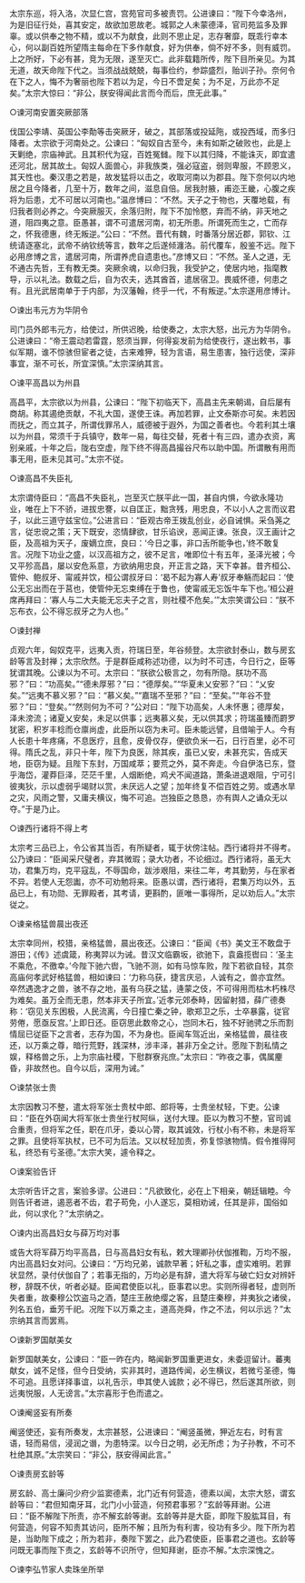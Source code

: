 <!-- { "loadSidebar": true } -->
太宗东巡，将入洛，次显仁宫，宫苑官司多被责罚。公进谏曰：“陛下今幸洛州，为是旧征行处，喜其安定，故欲加恩故老。城郭之人未蒙德泽，官司苑监多及罪辜。或以供奉之物不精，或以不为献食，此则不思止足，志存奢靡，既乖行幸本心，何以副百姓所望隋主每命在下多作献食，好为供奉，倘不好不多，则有威罚。上之所好，下必有甚，竞为无限，遂至灭亡。此非载籍所传，陛下目所亲见。为其无道，故天命陛下代之。当须战战兢兢，每事俭约，参踪盛烈，贻训子孙。奈何令在下之人，悔不为奢丽也陛下若以为足，今日不啻足矣；为不足，万此亦不足矣。”太宗大惊曰：“非公，朕安得闻此言而今而后，庶无此事。”

○谏河南安置突厥部落

伐国公李靖、英国公李勣等击突厥牙，破之，其部落或投延陁，或投西域，而多归降者。太宗欲于河南处之。公谏曰：“匈奴自古至今，未有如斯之破败也，此是上天剿绝，宗庙神武。且其积代为寇，百姓冤雠。陛下以其归降，不能诛灭，即宜遣还河北，居其故土。匈奴人面兽心，非我族类，强必寇盗，弱则卑服，不顾恩义，其天性也。秦汉患之若是，故发猛将以击之，收取河南以为郡县。陛下奈何以内地居之且今降者，几至十万，数年之间，滋息自倍。居我肘腋，甫迩王畿，心腹之疾将为后患，尤不可居以河南也。”温彦博曰：“不然。天子之于物也，天覆地载，有归我者则必养之。今突厥服灭，余落归附，陛下不加怜愍，弃而不纳，非天地之道，阻四夷之意。臣愚甚，谓不可遣居河南，初无所患。所谓死而生之，亡而存之，怀我德惠，终无叛逆。”公曰：“不然。晋代有魏，时番落分居近郡，郭钦、江统请逐塞北，武帝不纳钦统等言，数年之后遂倾瀍洛。前代覆车，殷鉴不远。陛下必用彦博之言，遣居河南，所谓养虎自遗患也。”彦博又曰：“不然。圣人之道，无不通古先哲，王有教无类。突厥余魂，以命归我，我受护之，使居内地，指麾教导，示以礼法。数载之后，自为农夫，选其酋首，遣居宿卫。畏威怀德，何患之有。且光武居南单于于内部，为汉藩翰，终乎一代，不有叛逆。”太宗遂用彦博计。

○谏出韦元方为华阴令

司门员外郎韦元方，给使过，所供迟晚，给使奏之，太宗大怒，出元方为华阴令。公进谏曰：“帝王震动若雷霆，怒须当罪，何得妄发前为给使夜行，遂出敕书，事似军期，谁不惊骇但宦者之徒，古来难狎，轻为言语，易生患害，独行远使，深非事宜，渐不可长，所宜深慎。”太宗深纳其言。

○谏平高昌以为州县

高昌平，太宗欲以为州县，公谏曰：“陛下初临天下，高昌主先来朝谒，自后屡有商胡。称其遏绝贡献，不礼大国，遂使王诛。再加若罪，止文泰斯亦可矣。未若因而抚之，而立其子，所谓伐罪吊人，威德被于遐外，为国之善者也。今若利其土壤以为州县，常须千于兵镇守，数年一易，每往交替，死者十有三四，遣办衣资，离别亲戚，十年之后，陇右空虚，陛下终不得高昌撮谷尺布以助中国。所谓散有用而事无用，臣未见其可。”太宗不従。

○谏高昌不失臣礼

太宗谓侍臣曰：“高昌不失臣礼，岂至灭亡朕平此一国，甚自内惧，今欲永隆功业，唯在上下不骄，进拔忠謇，以自匡正，黜贪残，用忠良，不以小人之言而议君子，以此三道守兹宝位。”公进言曰：“臣观古帝王拨乱创业，必自诫惧。采刍荛之言，従忠谠之策；天下既安，恣情肆欲，甘乐谄谀，恶闻正谏。张良，汉王画计之臣，及高祖为天子，废嫡立庶，良曰：‘今日之事，非口舌所能争也，’终不敢复言。况陛下功业之盛，以汉高祖方之，彼不足言，唯即位十有五年，圣泽光被；今又平殄高昌，屡以安危系意，方欲纳用忠良，开正言之路，天下幸甚。昔齐桓公、管仲、鲍叔牙、甯戚并饮，桓公谓叔牙曰：‘曷不起为寡人寿’叔牙奉觞而起曰：‘使公无忘出而在于莒也，使管仲无忘束缚在于鲁也，使甯戚无忘饭牛车下也。’桓公避席再拜曰：‘寡人与二大夫能无忘夫子之言，则社稷不危矣。’”太宗笑谓公曰：“朕不忘布衣，公不得忘叔牙之为人也。”

○谏封禅

贞观六年，匈奴克平，远夷入贡，符瑞日至，年谷频登。太宗欲封泰山，数与房玄龄等言及封禅；太宗欣然。于是群臣咸称述功德，以为时不可违，今日行之，臣等犹谓其晚。公谏以为不可。太宗曰：“朕欲公极言之，勿有所隐。朕功不高邪？”曰：“功高矣。”“德未厚邪？”曰：“德厚矣。”“华夏未乂安邪？”曰：“乂安矣。”“远夷不慕义邪？”曰：“慕义矣。”“嘉瑞不至邪？”曰：“至矣。”“年谷不登邪？”曰：“登矣。”“然则何为不可？”公对曰：“陛下功高矣，人未怀惠；德厚矣，泽未滂流；诸夏乂安矣，未足以供事；远夷慕义矣，无以供其求；符瑞虽臻而罻罗犹密，积岁丰稔而仓廪尚虚，此臣所以窃为未可。臣未能远譬，且借喻于人。今有人长患十年疼痛，不息医疗，且愈，皮骨仅存，便欲负米一石，日行百里，必不可得。隋氏之乱，非只十年，陛下为良医，除其疾，虽已乂安，未甚充实，告成天地，臣窃为疑。且陛下东封，万国咸萃；要荒之外，莫不奔走。今自伊洛已东，暨乎海岱，灌莽巨泽，茫茫千里，人烟断绝，鸡犬不闻道路，萧条进退艰阻，宁可引彼夷狄，示以虚弱乎竭财以赏，未厌远人之望；加年终复不偿百姓之劳。或遇水旱之灾，风雨之警，又庸夫横议，悔不可追。岂独臣之恳恳，亦有舆人之诵众无以夺。”于是乃止。

○谏西行诸将不得上考

太宗考三品已上，令公省其当否，有所疑者，辄于状傍注帖。西行诸将并不得考。公乃谏曰：“臣闻采尺璧者，弃其微瑕；录大功者，不论细过。西行诸将，虽无大功，君集万均，克平寇乱，不辱国命，跋涉艰阻，来往二年，考其勤劳，与在家者不异。若使人无怨讟，亦不可劝勉将来。臣愚以谓，西行诸将，君集万均以外，五品已上，有功勋、无罪殿者，其考请，更斟酌，匪唯一事得所，足以劝后人。”太宗従之。

○谏亲格猛兽晨出夜还

太宗幸同州，校猎，亲格猛兽，晨出夜还。公谏曰：“臣闻《书》美文王不敢盘于游田；《传》述虞箴，称夷羿以为诫。昔汉文临霸坂，欲驰下，袁盎揽辔曰：‘圣主不乘危，不徼幸。’今陛下驰六辔，飞驰不测，如有马惊车败，陛下若欲自轻，其奈高庙何孝武好格猛兽，相如谏曰：‘力称乌获，捷言庆忌，人诚有之，兽亦宜然。卒然遇逸才之兽，骇不存之地，虽有乌获之猛，逄蒙之伎，不可得用而枯木朽株尽为难矣。虽万全而无患，然本非天子所宜。’近孝元郊泰畤，因留射猎，薛广德奏称：‘窃见关东困极，人民流离，今日撞亡秦之钟，歌郑卫之乐，士卒暴露，従官劳倦，愿亟反宫。’上即日还。臣窃思此数帝之心，岂同木石，独不好驰骋之乐而割情屈已従臣下之言者，志存为国，不为身也。臣闻车驾近出，亲格猛兽，晨往夜还，以万乘之尊，暗行荒野，践深林，涉丰泽，甚非万全之计。愿陛下割私情之娱，释格兽之乐，上为宗庙社稷，下慰群寮兆庶。”太宗曰：“昨夜之事，偶属麈昏，非故然也。自今以后，深用为诫。”

○谏禁张士贵

太宗因教习不整，遣太将军张士贵杖中郎、郎将等，士贵坐杖轻，下吏。公谏曰：“臣在外窃闻大将军张士贵坐行杖阿纵，送付大理。臣以为教习不整，官司诚合重责，但将军之任，职在爪牙，委以心膂，取其诚效，行杖小有不称，未是将军之罪。且使将军执杖，已不可为后法。又以杖轻加责，弥复惊骇物情。假令推得阿私，终恐有亏圣德。”太宗大笑，遽令释之。

○谏案验告讦

太宗听告讦之言，案验多谬。公进曰：“凡欲致化，必在上下相亲，朝廷辑睦。今则告讦者进，遏恶者不齿，君子苟免，小人遂忘，莫相劝诫，任其是非，国俗如此，何以求化？”太宗纳之。

○谏内出高昌妇女与薛万均对事

或告大将军薛万均平高昌，日与高昌妇女有私，敕大理卿孙伏伽推鞫，万均不服，内出高昌妇女对问。公谏曰：“万均兄弟，诚款早著；奸私之事，虚实难明。若罪状显然，录付伏伽自了；若事无指的，万均必是有辞，遣大将军与破亡妇女对辨奸秽，辞既不伏，听者必疑。臣闻君使臣以礼，臣事君以忠。实则所得者轻，虚则所失者重，故秦穆公饮盗马之酒，楚庄王赦绝缨之客，且楚庄秦穆，并夷狄之诸侯，列名五伯，垂芳千祀。况陛下以万乘之主，道高尧舜，作之不法，何以示远？”太宗纳其言而罢焉。

○谏新罗国献美女

新罗国献美女，公谏曰：“臣一昨在内，略闻新罗国重更进女，未委逗留计。蕃夷献女，诚不足怪，但今日受纳，实非其时，道路传闻，必生横议，若微亏圣德，悔不可追。且愿详择事谊，以礼告示，申其使人诚款；必不得已，然后遂其所欲，则远夷悦服，人无谤言。”太宗喜形于色而遣之。

○谏阉竖妄有所奏

阉竖使还，妄有所奏发，太宗甚怒，公进谏曰：“阉竖虽微，狎近左右，时有言语，轻而易信，浸润之谮，为患特深。以今日之明，必无所虑；为子孙教，不可不杜绝其原。”太宗笑曰：“非公，朕安得闻此言。”

○谏责房玄龄等

房玄龄、高士廉问少府少监窦德素，北门近有何营造，德素以闻，太宗大怒，谓玄龄等曰：“君但知南牙耳，北门小小营造，何预君事邪？”玄龄等拜谢。公进曰：“臣不解陛下所责，亦不解玄龄等谢。玄龄等并是大臣，即陛下股肱耳目，有何营造，何容不知责其访问，臣所不解；且所为有利害，役功有多少。陛下所为若是，当助陛下成之；所为若非，奏陛下罢之，此乃君使臣，臣事君之道也。玄龄等问既无事而陛下责之，玄龄等不识所守，但知拜谢，臣亦不解。”太宗深愧之。

○谏李弘节家人卖珠坐所举

